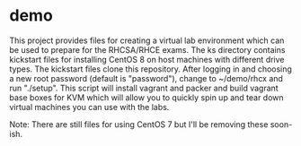 # demo
This project provides files for creating a virtual lab environment which can be used to prepare for the RHCSA/RHCE exams.  The ks directory contains kickstart files for installing CentOS 8 on host machines with different drive types.  The kickstart files clone this repository.  After logging in and choosing a new root password (default is "password"), change to ~/demo/rhcx and run "./setup".  This script will install vagrant and packer and build vagrant base boxes for KVM which will allow you to quickly spin up and tear down virtual machines you can use with the labs.

Note: There are still files for using CentOS 7 but I'll be removing these soon-ish.
